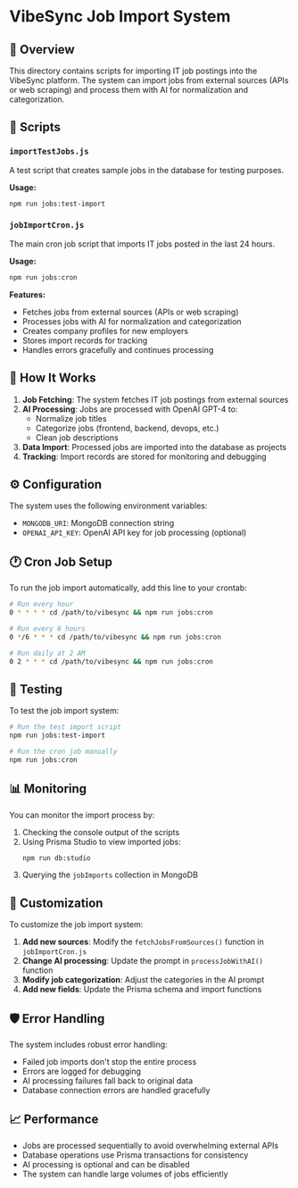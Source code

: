 # VibeSync Job Import System

## 🎯 Overview

This directory contains scripts for importing IT job postings into the VibeSync platform. The system can import jobs from external sources (APIs or web scraping) and process them with AI for normalization and categorization.

## 📁 Scripts

### `importTestJobs.js`
A test script that creates sample jobs in the database for testing purposes.

**Usage:**
```bash
npm run jobs:test-import
```

### `jobImportCron.js`
The main cron job script that imports IT jobs posted in the last 24 hours.

**Usage:**
```bash
npm run jobs:cron
```

**Features:**
- Fetches jobs from external sources (APIs or web scraping)
- Processes jobs with AI for normalization and categorization
- Creates company profiles for new employers
- Stores import records for tracking
- Handles errors gracefully and continues processing

## 🔄 How It Works

1. **Job Fetching**: The system fetches IT job postings from external sources
2. **AI Processing**: Jobs are processed with OpenAI GPT-4 to:
   - Normalize job titles
   - Categorize jobs (frontend, backend, devops, etc.)
   - Clean job descriptions
3. **Data Import**: Processed jobs are imported into the database as projects
4. **Tracking**: Import records are stored for monitoring and debugging

## ⚙️ Configuration

The system uses the following environment variables:

- `MONGODB_URI`: MongoDB connection string
- `OPENAI_API_KEY`: OpenAI API key for job processing (optional)

## 🕐 Cron Job Setup

To run the job import automatically, add this line to your crontab:

```bash
# Run every hour
0 * * * * cd /path/to/vibesync && npm run jobs:cron

# Run every 6 hours
0 */6 * * * cd /path/to/vibesync && npm run jobs:cron

# Run daily at 2 AM
0 2 * * * cd /path/to/vibesync && npm run jobs:cron
```

## 🧪 Testing

To test the job import system:

```bash
# Run the test import script
npm run jobs:test-import

# Run the cron job manually
npm run jobs:cron
```

## 📊 Monitoring

You can monitor the import process by:

1. Checking the console output of the scripts
2. Using Prisma Studio to view imported jobs:
   ```bash
   npm run db:studio
   ```
3. Querying the `jobImports` collection in MongoDB

## 🔧 Customization

To customize the job import system:

1. **Add new sources**: Modify the `fetchJobsFromSources()` function in `jobImportCron.js`
2. **Change AI processing**: Update the prompt in `processJobWithAI()` function
3. **Modify job categorization**: Adjust the categories in the AI prompt
4. **Add new fields**: Update the Prisma schema and import functions

## 🛡️ Error Handling

The system includes robust error handling:

- Failed job imports don't stop the entire process
- Errors are logged for debugging
- AI processing failures fall back to original data
- Database connection errors are handled gracefully

## 📈 Performance

- Jobs are processed sequentially to avoid overwhelming external APIs
- Database operations use Prisma transactions for consistency
- AI processing is optional and can be disabled
- The system can handle large volumes of jobs efficiently